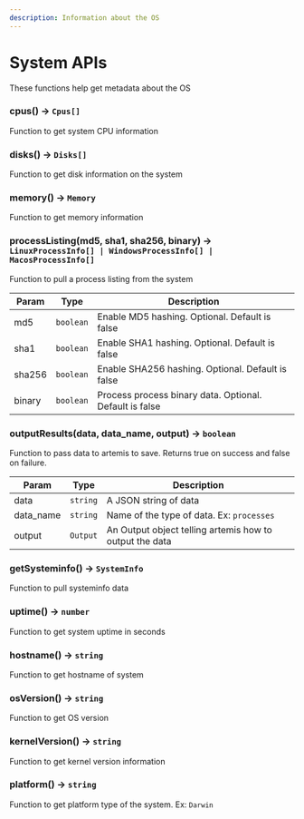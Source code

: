 ```yaml
---
description: Information about the OS
---
```


# System APIs

These functions help get metadata about the OS

### cpus() -> `Cpus[]`

Function to get system CPU information

### disks() -> `Disks[]`

Function to get disk information on the system

### memory() -> `Memory`

Function to get memory information

### processListing(md5, sha1, sha256, binary) -> `LinuxProcessInfo[] | WindowsProcessInfo[] | MacosProcessInfo[]`

Function to pull a process listing from the system

| Param  | Type      | Description                                             |
| ------ | --------- | ------------------------------------------------------- |
| md5    | `boolean` | Enable MD5 hashing. Optional. Default is false          |
| sha1   | `boolean` | Enable SHA1 hashing. Optional. Default is false         |
| sha256 | `boolean` | Enable SHA256 hashing. Optional. Default is false       |
| binary | `boolean` | Process process binary data. Optional. Default is false |

### outputResults(data, data_name, output) -> `boolean`

Function to pass data to artemis to save. Returns true on success and false on
failure.

| Param     | Type     | Description                                             |
| --------- | -------- | ------------------------------------------------------- |
| data      | `string` | A JSON string of data                                   |
| data_name | `string` | Name of the type of data. Ex: `processes`               |
| output    | `Output` | An Output object telling artemis how to output the data |

### getSysteminfo() -> `SystemInfo`

Function to pull systeminfo data

### uptime() -> `number`

Function to get system uptime in seconds

### hostname() -> `string`

Function to get hostname of system

### osVersion() -> `string`

Function to get OS version

### kernelVersion() -> `string`

Function to get kernel version information

### platform() -> `string`

Function to get platform type of the system. Ex: `Darwin`
